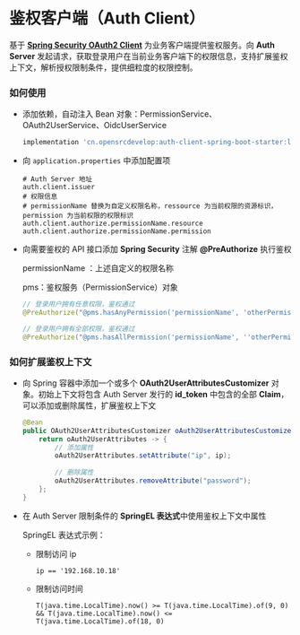 # 鉴权客户端（Auth Client）

基于 [**Spring Security OAuth2 Client**](https://docs.spring.io/spring-security/reference/reactive/oauth2/client/index.html) 为业务客户端提供鉴权服务。向 **Auth Server** 发起请求，获取登录用户在当前业务客户端下的权限信息，支持扩展鉴权上下文，解析授权限制条件，提供细粒度的权限控制。

### 如何使用

- 添加依赖，自动注入 Bean 对象：PermissionService、OAuth2UserService、OidcUserService

  ```groovy
  implementation 'cn.opensrcdevelop:auth-client-spring-boot-starter:latest'
  ```

- 向 `application.properties` 中添加配置项

  ```properties
  # Auth Server 地址
  auth.client.issuer
  # 权限信息
  # permissionName 替换为自定义权限名称，ressource 为当前权限的资源标识，permission 为当前权限的权限标识
  auth.client.authorize.permissionName.resource
  auth.client.authorize.permissionName.permission
  ```

- 向需要鉴权的 API 接口添加 **Spring Security** 注解 **@PreAuthorize** 执行鉴权

  permissionName ：上述自定义的权限名称

  pms：鉴权服务（PermissionService）对象

  ```java
  // 登录用户拥有任意权限，鉴权通过
  @PreAuthorize("@pms.hasAnyPermission('permissionName', 'otherPermissionName')")
  
  // 登录用户拥有全部权限，鉴权通过
  @PreAuthorize("@pms.hasAllPermission('permissionName', ''otherPermissionName'')")
  ```

### 如何扩展鉴权上下文

- 向 Spring 容器中添加一个或多个 **OAuth2UserAttributesCustomizer** 对象。初始上下文将包含 Auth Server 发行的 **id_token** 中包含的全部 **Claim**，可以添加或删除属性，扩展鉴权上下文

  ```java
  @Bean
  public OAuth2UserAttributesCustomizer oAuth2UserAttributesCustomizer() {
      return oAuth2UserAttributes -> {
          // 添加属性
          oAuth2UserAttributes.setAttribute("ip", ip);
          
          // 删除属性
          oAuth2UserAttributes.removeAttribute("password");
      };
  }
  ```

- 在 Auth Server 限制条件的 **SpringEL 表达式**中使用鉴权上下文中属性

  SpringEL 表达式示例：

  - 限制访问 ip

    `ip == '192.168.10.18'`

  - 限制访问时间

    `T(java.time.LocalTime).now() >= T(java.time.LocalTime).of(9, 0) && T(java.time.LocalTime).now() <= T(java.time.LocalTime).of(18, 0)`

